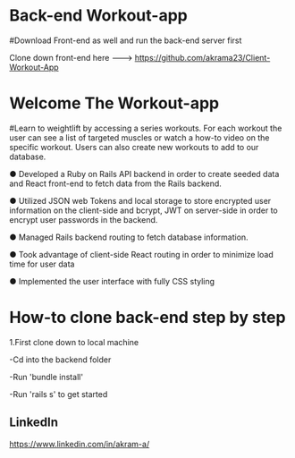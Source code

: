 # Back-end Workout-app

#Download Front-end as well and run the back-end server first

Clone down front-end here ---> https://github.com/akrama23/Client-Workout-App 

# Welcome The Workout-app

#Learn to weightlift by accessing a series workouts. For each workout the user can see a list of targeted muscles or watch a how-to video on the specific workout. Users can also create new workouts to add to our database.

● Developed a Ruby on Rails API backend in order to create seeded data and React front-end to fetch data from the Rails backend.

● Utilized JSON web Tokens and local storage to store encrypted user information on the client-side and bcrypt, JWT on server-side in order to encrypt user passwords in the backend.

● Managed Rails backend routing to fetch database information.

● Took advantage of client-side React routing in order to minimize load time for user data

● Implemented the user interface with fully CSS styling

# How-to clone back-end step by step

1.First clone down to local machine

-Cd into the backend folder

-Run 'bundle install'

-Run 'rails s' to get started 

## LinkedIn 

https://www.linkedin.com/in/akram-a/



